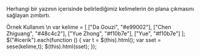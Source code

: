 Herhangi bir yazının içerisinde belirlediğimiz kelimelerin ön plana çıkmasını sağlayan zımbırtı.

Örnek Kullanım \n
	var kelime = [
		["Da Gouzi", "#e99002"],
		["Chen Zhiguang", "#48c4c2"],
		["Yue Zhong", "#f10b7e"],
		["Yue", "#f10b7e"]
	];
	$("#icerik").each(function () {
		var t = $(this).html();
		var sset = sese(kelime,t);
		$(this).html(sset);
	});
